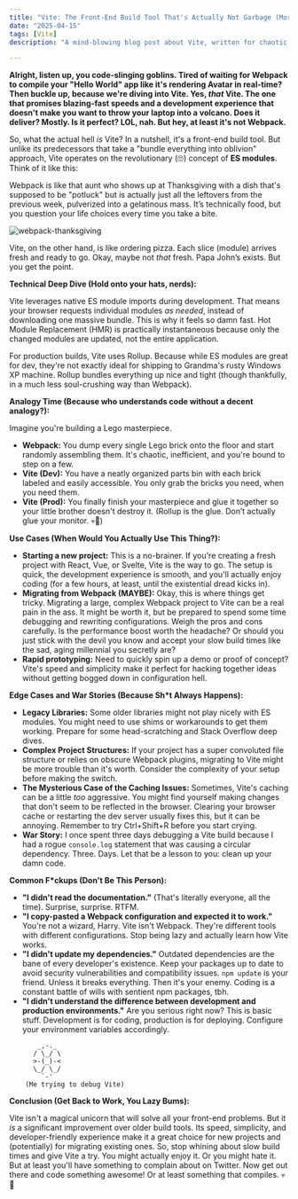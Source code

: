 ```yaml
---
title: "Vite: The Front-End Build Tool That's Actually Not Garbage (Mostly)"
date: "2025-04-15"
tags: [Vite]
description: "A mind-blowing blog post about Vite, written for chaotic Gen Z engineers. Brace yourselves, buttercups. It's about to get real."

---
```


**Alright, listen up, you code-slinging goblins. Tired of waiting for Webpack to compile your "Hello World" app like it's rendering Avatar in real-time? Then buckle up, because we're diving into Vite. Yes, *that* Vite. The one that promises blazing-fast speeds and a development experience that doesn't make you want to throw your laptop into a volcano. Does it deliver? Mostly. Is it perfect? LOL, nah. But hey, at least it's not Webpack.**

So, what the actual hell *is* Vite? In a nutshell, it's a front-end build tool. But unlike its predecessors that take a "bundle everything into oblivion" approach, Vite operates on the revolutionary (🙄) concept of **ES modules**. Think of it like this:

Webpack is like that aunt who shows up at Thanksgiving with a dish that's supposed to be "potluck" but is actually just all the leftovers from the previous week, pulverized into a gelatinous mass. It’s technically food, but you question your life choices every time you take a bite.

![webpack-thanksgiving](https://i.imgflip.com/7j1yvm.jpg)

Vite, on the other hand, is like ordering pizza. Each slice (module) arrives fresh and ready to go. Okay, maybe not *that* fresh. Papa John’s exists. But you get the point.

**Technical Deep Dive (Hold onto your hats, nerds):**

Vite leverages native ES module imports during development. That means your browser requests individual modules *as needed*, instead of downloading one massive bundle. This is why it feels so damn fast. Hot Module Replacement (HMR) is practically instantaneous because only the changed modules are updated, not the entire application.

For production builds, Vite uses Rollup. Because while ES modules are great for dev, they're not exactly ideal for shipping to Grandma's rusty Windows XP machine. Rollup bundles everything up nice and tight (though thankfully, in a much less soul-crushing way than Webpack).

**Analogy Time (Because who understands code without a decent analogy?):**

Imagine you're building a Lego masterpiece.

*   **Webpack:** You dump every single Lego brick onto the floor and start randomly assembling them. It's chaotic, inefficient, and you're bound to step on a few.
*   **Vite (Dev):** You have a neatly organized parts bin with each brick labeled and easily accessible. You only grab the bricks you need, when you need them.
*   **Vite (Prod):** You finally finish your masterpiece and glue it together so your little brother doesn't destroy it. (Rollup is the glue. Don’t actually glue your monitor. 💀🙏)

**Use Cases (When Would You Actually Use This Thing?):**

*   **Starting a new project:** This is a no-brainer. If you're creating a fresh project with React, Vue, or Svelte, Vite is the way to go. The setup is quick, the development experience is smooth, and you'll actually enjoy coding (for a few hours, at least, until the existential dread kicks in).
*   **Migrating from Webpack (MAYBE):** Okay, this is where things get tricky. Migrating a large, complex Webpack project to Vite can be a real pain in the ass. It might be worth it, but be prepared to spend some time debugging and rewriting configurations. Weigh the pros and cons carefully. Is the performance boost worth the headache? Or should you just stick with the devil you know and accept your slow build times like the sad, aging millennial you secretly are?
*   **Rapid prototyping:** Need to quickly spin up a demo or proof of concept? Vite's speed and simplicity make it perfect for hacking together ideas without getting bogged down in configuration hell.

**Edge Cases and War Stories (Because Sh\*t Always Happens):**

*   **Legacy Libraries:** Some older libraries might not play nicely with ES modules. You might need to use shims or workarounds to get them working. Prepare for some head-scratching and Stack Overflow deep dives.
*   **Complex Project Structures:** If your project has a super convoluted file structure or relies on obscure Webpack plugins, migrating to Vite might be more trouble than it's worth. Consider the complexity of your setup before making the switch.
*   **The Mysterious Case of the Caching Issues:** Sometimes, Vite's caching can be a little *too* aggressive. You might find yourself making changes that don't seem to be reflected in the browser. Clearing your browser cache or restarting the dev server usually fixes this, but it can be annoying. Remember to try Ctrl+Shift+R before you start crying.
*   **War Story:** I once spent three days debugging a Vite build because I had a rogue `console.log` statement that was causing a circular dependency. Three. Days. Let that be a lesson to you: clean up your damn code.

**Common F*ckups (Don't Be This Person):**

*   **"I didn't read the documentation."** (That's literally everyone, all the time). Surprise, surprise. RTFM.
*   **"I copy-pasted a Webpack configuration and expected it to work."** You're not a wizard, Harry. Vite isn't Webpack. They're different tools with different configurations. Stop being lazy and actually learn how Vite works.
*   **"I didn't update my dependencies."** Outdated dependencies are the bane of every developer's existence. Keep your packages up to date to avoid security vulnerabilities and compatibility issues. `npm update` is your friend. Unless it breaks everything. Then it's your enemy. Coding is a constant battle of wills with sentient npm packages, tbh.
*   **"I didn't understand the difference between development and production environments."** Are you serious right now? This is basic stuff. Development is for coding, production is for deploying. Configure your environment variables accordingly.

```ascii
       _,-._
      / \_/ \
      >-(_)-<
      \_/ \_/
        `-'
    (Me trying to debug Vite)
```

**Conclusion (Get Back to Work, You Lazy Bums):**

Vite isn't a magical unicorn that will solve all your front-end problems. But it *is* a significant improvement over older build tools. Its speed, simplicity, and developer-friendly experience make it a great choice for new projects and (potentially) for migrating existing ones. So, stop whining about slow build times and give Vite a try. You might actually enjoy it. Or you might hate it. But at least you'll have something to complain about on Twitter. Now get out there and code something awesome! Or at least something that compiles. 💀🙏
